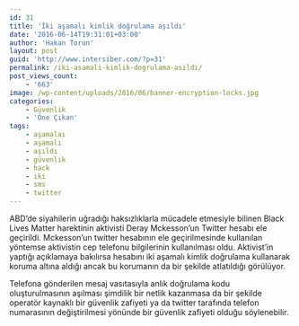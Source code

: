 ```yaml
---
id: 31
title: 'İki aşamalı kimlik doğrulama aşıldı'
date: '2016-06-14T19:31:01+03:00'
author: 'Hakan Torun'
layout: post
guid: 'http://www.intersiber.com/?p=31'
permalink: /iki-asamali-kimlik-dogrulama-asildi/
post_views_count:
    - '663'
image: /wp-content/uploads/2016/06/banner-encryption-locks.jpg
categories:
    - Güvenlik
    - 'Öne Çıkan'
tags:
    - aşamalaı
    - aşamalı
    - aşıldı
    - güvenlik
    - hack
    - iki
    - sms
    - twitter
---
```


ABD’de siyahilerin uğradığı haksızlıklarla mücadele etmesiyle bilinen Black Lives Matter harektinin aktivisti Deray Mckesson’un Twitter hesabı ele geçirildi. Mckesson’un twitter hesabının ele geçirilmesinde kullanılan yöntemse aktivistin cep telefonu bilgilerinin kullanılması oldu. Aktivist’in yaptığı açıklamaya bakılırsa hesabını iki aşamalı kimlik doğrulama kullanarak koruma altına aldığı ancak bu korumanın da bir şekilde atlatıldığı görülüyor.

Telefona gönderilen mesaj vasıtasıyla anlık doğrulama kodu oluşturulmasının aşılması şimdilik bir netlik kazanmasa da bir şekilde operatör kaynaklı bir güvenlik zafiyeti ya da twitter tarafında telefon numarasının değiştirilmesi yönünde bir güvenlik zafiyeti olduğu söylenebilir.